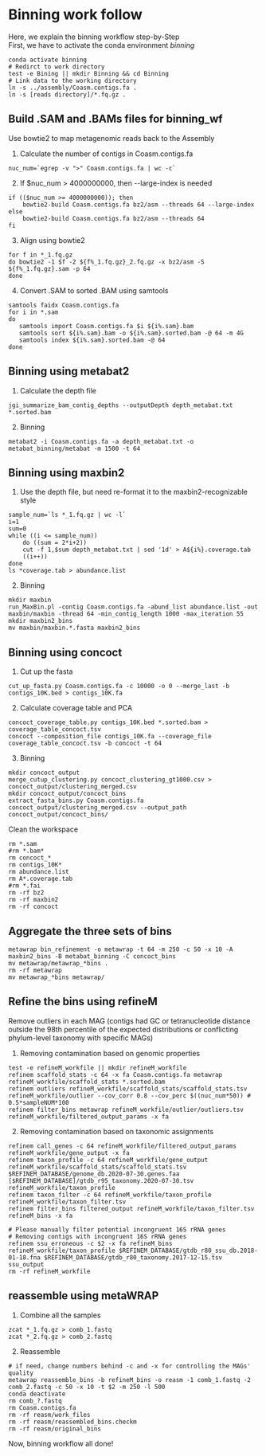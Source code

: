 # Binning work follow
Here, we explain the binning workflow step-by-Step  
First, we have to activate the conda environment *binning*
```
conda activate binning
# Redirct to work directory
test -e Bining || mkdir Binning && cd Binning
# Link data to the working directory
ln -s ../assembly/Coasm.contigs.fa .
ln -s [reads directory]/*.fq.gz .
```
## Build .SAM and .BAMs files for binning_wf
Use bowtie2 to map metagenomic reads back to the Assembly  
1. Calculate the number of contigs in Coasm.contigs.fa
```
nuc_num=`egrep -v ">" Coasm.contigs.fa | wc -c`
```
2. If $nuc_num > 4000000000, then --large-index is needed
```
if (($nuc_num >= 4000000000)); then
	bowtie2-build Coasm.contigs.fa bz2/asm --threads 64 --large-index
else
	bowtie2-build Coasm.contigs.fa bz2/asm --threads 64
fi
```
3. Align using bowtie2
```
for f in *_1.fq.gz
do bowtie2 -1 $f -2 ${f%_1.fq.gz}_2.fq.gz -x bz2/asm -S ${f%_1.fq.gz}.sam -p 64
done
```
4. Convert .SAM to sorted .BAM using samtools
```
samtools faidx Coasm.contigs.fa
for i in *.sam
do
   samtools import Coasm.contigs.fa $i ${i%.sam}.bam
   samtools sort ${i%.sam}.bam -o ${i%.sam}.sorted.bam -@ 64 -m 4G
   samtools index ${i%.sam}.sorted.bam -@ 64
done
```
## Binning using metabat2
1. Calculate the depth file
```
jgi_summarize_bam_contig_depths --outputDepth depth_metabat.txt *.sorted.bam
```
2. Binning
```
metabat2 -i Coasm.contigs.fa -a depth_metabat.txt -o metabat_binning/metabat -m 1500 -t 64
```
## Binning using maxbin2
1. Use the depth file, but need re-format it to the maxbin2-recognizable style
```
sample_num=`ls *_1.fq.gz | wc -l`
i=1
sum=0
while ((i <= sample_num))
	do ((sum = 2*i+2))
	cut -f 1,$sum depth_metabat.txt | sed '1d' > A${i%}.coverage.tab
	((i++))
done
ls *coverage.tab > abundance.list
```
2. Binning
```
mkdir maxbin
run_MaxBin.pl -contig Coasm.contigs.fa -abund_list abundance.list -out maxbin/maxbin -thread 64 -min_contig_length 1000 -max_iteration 55
mkdir maxbin2_bins
mv maxbin/maxbin.*.fasta maxbin2_bins
```
## Binning using concoct
1. Cut up the fasta
```
cut_up_fasta.py Coasm.contigs.fa -c 10000 -o 0 --merge_last -b contigs_10K.bed > contigs_10K.fa
```
2. Calculate coverage table and PCA
```
concoct_coverage_table.py contigs_10K.bed *.sorted.bam > coverage_table_concoct.tsv
concoct --composition_file contigs_10K.fa --coverage_file coverage_table_concoct.tsv -b concoct -t 64
```
3. Binning
```
mkdir concoct_output
merge_cutup_clustering.py concoct_clustering_gt1000.csv > concoct_output/clustering_merged.csv
mkdir concoct_output/concoct_bins
extract_fasta_bins.py Coasm.contigs.fa concoct_output/clustering_merged.csv --output_path concoct_output/concoct_bins/
```
Clean the workspace
```
rm *.sam
#rm *.bam*
rm concoct_*
rm contigs_10K*
rm abundance.list
rm A*.coverage.tab
#rm *.fai
rm -rf bz2
rm -rf maxbin2
rm -rf concoct
```
## Aggregate the three sets of bins
```
metawrap bin_refinement -o metawrap -t 64 -m 250 -c 50 -x 10 -A maxbin2_bins -B metabat_binning -C concoct_bins
mv metawrap/metawrap_*bins .
rm -rf metawrap
mv metawrap_*bins metawrap/
```
## Refine the bins using refineM
Remove outliers in each MAG (contigs had GC or tetranucleotide distance outside the 98th percentile of the expected distributions or conflicting phylum-level taxonomy with specific MAGs)
1. Removing contamination based on genomic properties
```
test -e refineM_workfile || mkdir refineM_workfile
refinem scaffold_stats -c 64 -x fa Coasm.contigs.fa metawrap refineM_workfile/scaffold_stats *.sorted.bam
refinem outliers refineM_workfile/scaffold_stats/scaffold_stats.tsv refineM_workfile/outlier --cov_corr 0.8 --cov_perc $((nuc_num*50)) # 0.5*sampleNUM*100
refinem filter_bins metawrap refineM_workfile/outlier/outliers.tsv refineM_workfile/filtered_output_params -x fa
```
2. Removing contamination based on taxonomic assignments
```
refinem call_genes -c 64 refineM_workfile/filtered_output_params refineM_workfile/gene_output -x fa
refinem taxon_profile -c 64 refineM_workfile/gene_output refineM_workfile/scaffold_stats/scaffold_stats.tsv $REFINEM_DATABASE/genome_db.2020-07-30.genes.faa [$REFINEM_DATABASE]/gtdb_r95_taxonomy.2020-07-30.tsv  refineM_workfile/taxon_profile
refinem taxon_filter -c 64 refineM_workfile/taxon_profile refineM_workfile/taxon_filter.tsv
refinem filter_bins filtered_output refineM_workfile/taxon_filter.tsv refineM_bins -x fa

# Please manually filter potential incongruent 16S rRNA genes
# Removing contigs with incongruent 16S rRNA genes
refinem ssu_erroneous -c $2 -x fa refineM_bins refineM_workfile/taxon_profile $REFINEM_DATABASE/gtdb_r80_ssu_db.2018-01-18.fna $REFINEM_DATABASE/gtdb_r80_taxonomy.2017-12-15.tsv ssu_output
rm -rf refineM_workfile
```
## reassemble using metaWRAP
1. Combine all the samples
```
zcat *_1.fq.gz > comb_1.fastq
zcat *_2.fq.gz > comb_2.fastq
```
2. Reassemble
```
# if need, change numbers behind -c and -x for controlling the MAGs' quality
metawrap reassemble_bins -b refineM_bins -o reasm -1 comb_1.fastq -2 comb_2.fastq -c 50 -x 10 -t $2 -m 250 -l 500
conda deactivate
rm comb_?.fastq
rm Coasm.contigs.fa
rm -rf reasm/work_files
rm -rf reasm/reassembled_bins.checkm
rm -rf reasm/original_bins
```
Now, binning workflow all done!
